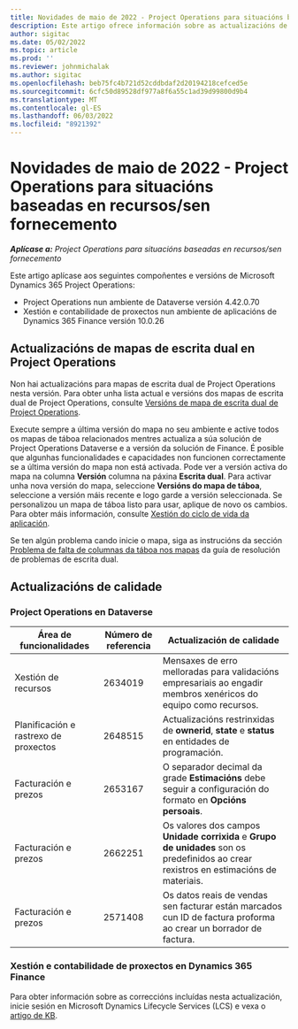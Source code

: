```yaml
---
title: Novidades de maio de 2022 - Project Operations para situacións baseadas en recursos/sen fornecemento
description: Este artigo ofrece información sobre as actualizacións de calidade que están dispoñibles na versión de maio de 2022 de Microsoft Dynamics 365 Project Operations para situacións baseadas en recursos/sen fornecemento.
author: sigitac
ms.date: 05/02/2022
ms.topic: article
ms.prod: ''
ms.reviewer: johnmichalak
ms.author: sigitac
ms.openlocfilehash: beb75fc4b721d52cddbdaf2d20194218cefced5e
ms.sourcegitcommit: 6cfc50d89528df977a8f6a55c1ad39d99800d9b4
ms.translationtype: MT
ms.contentlocale: gl-ES
ms.lasthandoff: 06/03/2022
ms.locfileid: "8921392"
---
```

# <a name="whats-new-may-2022---project-operations-for-resourcenon-stocked-based-scenarios"></a>Novidades de maio de 2022 - Project Operations para situacións baseadas en recursos/sen fornecemento

_**Aplícase a:** Project Operations para situacións baseadas en recursos/sen fornecemento_

Este artigo aplícase aos seguintes compoñentes e versións de Microsoft Dynamics 365 Project Operations:

- Project Operations nun ambiente de Dataverse versión 4.42.0.70
- Xestión e contabilidade de proxectos nun ambiente de aplicacións de Dynamics 365 Finance versión 10.0.26

## <a name="project-operations-dual-write-maps-updates"></a>Actualizacións de mapas de escrita dual en Project Operations

Non hai actualizacións para mapas de escrita dual de Project Operations nesta versión. Para obter unha lista actual e versións dos mapas de escrita dual de Project Operations, consulte [Versións de mapa de escrita dual de Project Operations](../environment/resource-dual-write-maps.md).

Execute sempre a última versión do mapa no seu ambiente e active todos os mapas de táboa relacionados mentres actualiza a súa solución de Project Operations Dataverse e a versión da solución de Finance. É posible que algunhas funcionalidades e capacidades non funcionen correctamente se a última versión do mapa non está activada. Pode ver a versión activa do mapa na columna **Versión** columna na páxina **Escrita dual**. Para activar unha nova versión do mapa, seleccione **Versións do mapa de táboa**, seleccione a versión máis recente e logo garde a versión seleccionada. Se personalizou un mapa de táboa listo para usar, aplique de novo os cambios. Para obter máis información, consulte [Xestión do ciclo de vida da aplicación](/dynamics365/fin-ops-core/dev-itpro/data-entities/dual-write/app-lifecycle-management).

Se ten algún problema cando inicie o mapa, siga as instrucións da sección [Problema de falta de columnas da táboa nos mapas](/dynamics365/fin-ops-core/dev-itpro/data-entities/dual-write/dual-write-troubleshooting-finops-upgrades#missing-table-columns-issue-on-maps) da guía de resolución de problemas de escrita dual.

## <a name="quality-updates"></a>Actualizacións de calidade
### <a name="project-operations-on-dataverse"></a>Project Operations en Dataverse

| Área de funcionalidades | Número de referencia | Actualización de calidade |
| --- | --- | --- |
| Xestión de recursos | 2634019 | Mensaxes de erro melloradas para validacións empresariais ao engadir membros xenéricos do equipo como recursos. |
| Planificación e rastrexo de proxectos | 2648515 | Actualizacións restrinxidas de **ownerid**, **state** e **status** en entidades de programación. |
| Facturación e prezos | 2653167 | O separador decimal da grade **Estimacións** debe seguir a configuración do formato en **Opcións persoais**. |
| Facturación e prezos| 2662251 | Os valores dos campos **Unidade corrixida** e **Grupo de unidades** son os predefinidos ao crear rexistros en estimacións de materiais. |
| Facturación e prezos| 2571408 | Os datos reais de vendas sen facturar están marcados cun ID de factura proforma ao crear un borrador de factura. |

### <a name="project-management-and-accounting-in-dynamics-365-finance"></a>Xestión e contabilidade de proxectos en Dynamics 365 Finance

Para obter información sobre as correccións incluídas nesta actualización, inicie sesión en Microsoft Dynamics Lifecycle Services (LCS) e vexa o [artigo de KB](https://fix.lcs.dynamics.com/Issue/Details?bugId=662864).
